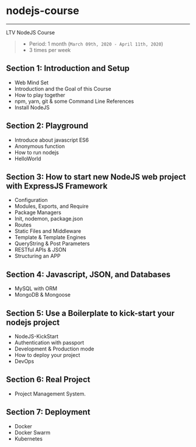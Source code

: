 # nodejs-course
----------------------------------------------------------------------------------------
LTV NodeJS Course

> - Period: 1 month (`March 09th, 2020 - April 11th, 2020`)
> - 3 times per week

## Section 1: Introduction and Setup

- Web Mind Set
- Introduction and the Goal of this Course
- How to play together
- npm, yarn, git & some Command Line References
- Install NodeJS

## Section 2: Playground

- Introduce about javascript ES6
- Anonymous function
- How to run nodejs
- HelloWorld

## Section 3: How to start new NodeJS web project with ExpressJS Framework

- Configuration
- Modules, Exports, and Require
- Package Managers
- Init, nodemon, package.json
- Routes
- Static Files and Middleware
- Template & Template Engines
- QueryString & Post Parameters
- RESTful APIs & JSON
- Structuring an APP

## Section 4: Javascript, JSON, and Databases

- MySQL with ORM
- MongoDB & Mongoose

## Section 5: Use a Boilerplate to kick-start your nodejs project

- NodeJS-KickStart
- Authentication with passport
- Development & Production mode
- How to deploy your project
- DevOps

## Section 6: Real Project

- Project Management System.

## Section 7: Deployment

- Docker
- Docker Swarm
- Kubernetes
